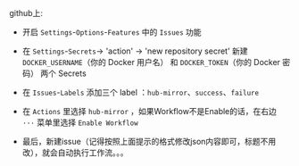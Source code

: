 
github上:

- 开启 `Settings`-`Options`-`Features` 中的 `Issues` 功能

- 在 `Settings`-`Secrets`-> 'action' -> 'new repository secret' 新建 `DOCKER_USERNAME`（你的 Docker 用户名） 和 `DOCKER_TOKEN`（你的 Docker 密码） 两个 Secrets

- 在 `Issues`-`Labels` 添加三个 label ：`hub-mirror`、`success`、`failure`

- 在 `Actions` 里选择 `hub-mirror` ，如果Workflow不是Enable的话，在右边 `···` 菜单里选择 `Enable Workflow`

- 最后，新建issue（记得按照上面提示的格式修改json内容即可，标题不用改），就会自动执行工作流。。。
